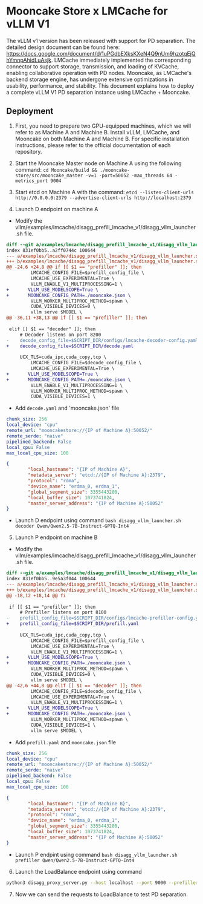 # Mooncake Store x LMCache for vLLM V1

The vLLM v1 version has been released with support for PD separation. The detailed design document can be found here: https://docs.google.com/document/d/1uPGdbEXksKXeN4Q9nUm9hzotqEjQhYmnpAhidLuAsjk. LMCache immediately implemented the corresponding connector to support storage, transmission, and loading of KVCache, enabling collaborative operation with PD nodes. Mooncake, as LMCache's backend storage engine, has undergone extensive optimizations in usability, performance, and stability. This document explains how to deploy a complete vLLM V1 PD separation instance using LMCache + Mooncake.

## Deployment

1. First, you need to prepare two GPU-equipped machines, which we will refer to as Machine A and Machine B. Install vLLM, LMCache, and Mooncake on both Machine A and Machine B. For specific installation instructions, please refer to the official documentation of each repository.

2. Start the Mooncake Master node on Machine A using the following command:
`cd Mooncake/build && ./mooncake-store/src/mooncake_master -v=1 -port=50052 -max_threads 64 -metrics_port 9004`

3. Start etcd on Machine A with the command:
`etcd --listen-client-urls http://0.0.0.0:2379 --advertise-client-urls http://localhost:2379`

4. Launch D endpoint on machine A
- Modify the vllm/examples/lmcache/disagg_prefill_lmcache_v1/disagg_vllm_launcher.sh file.
```diff
diff --git a/examples/lmcache/disagg_prefill_lmcache_v1/disagg_vllm_launcher.sh b/examples/lmcache/disagg_prefill_lmcache_v1/disagg_vllm_launcher.sh
index 831ef0bb5..a2ff0744c 100644
--- a/examples/lmcache/disagg_prefill_lmcache_v1/disagg_vllm_launcher.sh
+++ b/examples/lmcache/disagg_prefill_lmcache_v1/disagg_vllm_launcher.sh
@@ -24,6 +24,8 @@ if [[ $1 == "prefiller" ]]; then
         LMCACHE_CONFIG_FILE=$prefill_config_file \
         LMCACHE_USE_EXPERIMENTAL=True \
         VLLM_ENABLE_V1_MULTIPROCESSING=1 \
+       VLLM_USE_MODELSCOPE=True \
+       MOONCAKE_CONFIG_PATH=./mooncake.json \
         VLLM_WORKER_MULTIPROC_METHOD=spawn \
         CUDA_VISIBLE_DEVICES=0 \
         vllm serve $MODEL \
@@ -36,11 +38,13 @@ if [[ $1 == "prefiller" ]]; then
 
 elif [[ $1 == "decoder" ]]; then
     # Decoder listens on port 8200
-    decode_config_file=$SCRIPT_DIR/configs/lmcache-decoder-config.yaml
+    decode_config_file=$SCRIPT_DIR/decode.yaml
 
     UCX_TLS=cuda_ipc,cuda_copy,tcp \
         LMCACHE_CONFIG_FILE=$decode_config_file \
         LMCACHE_USE_EXPERIMENTAL=True \
+       VLLM_USE_MODELSCOPE=True \
+       MOONCAKE_CONFIG_PATH=./mooncake.json \
         VLLM_ENABLE_V1_MULTIPROCESSING=1 \
         VLLM_WORKER_MULTIPROC_METHOD=spawn \
         CUDA_VISIBLE_DEVICES=1 \
```
- Add `decode.yaml` and 'mooncake.json' file
```yaml
chunk_size: 256
local_device: "cpu"
remote_url: "mooncakestore://{IP of Machine A}:50052/"
remote_serde: "naive"
pipelined_backend: False
local_cpu: False
max_local_cpu_size: 100
```
```json
{
        "local_hostname": "{IP of Machine A}",
        "metadata_server": "etcd://{IP of Machine A}:2379",
        "protocol": "rdma",
        "device_name": "erdma_0, erdma_1",
        "global_segment_size": 3355443200,
        "local_buffer_size": 1073741824,
        "master_server_address": "{IP of Machine A}:50052"
}
```
- Launch D endpoint using command `bash disagg_vllm_launcher.sh decoder Qwen/Qwen2.5-7B-Instruct-GPTQ-Int4`

5. Launch P endpoint on machine B
- Modify the vllm/examples/lmcache/disagg_prefill_lmcache_v1/disagg_vllm_launcher.sh file.
```diff
diff --git a/examples/lmcache/disagg_prefill_lmcache_v1/disagg_vllm_launcher.sh b/examples/lmcache/disagg_prefill_lmcache_v1/disagg_vllm_launcher.sh
index 831ef0bb5..9e5a3f044 100644
--- a/examples/lmcache/disagg_prefill_lmcache_v1/disagg_vllm_launcher.sh
+++ b/examples/lmcache/disagg_prefill_lmcache_v1/disagg_vllm_launcher.sh
@@ -18,12 +18,14 @@ fi
 
 if [[ $1 == "prefiller" ]]; then
     # Prefiller listens on port 8100
-    prefill_config_file=$SCRIPT_DIR/configs/lmcache-prefiller-config.yaml
+    prefill_config_file=$SCRIPT_DIR/prefill.yaml
 
     UCX_TLS=cuda_ipc,cuda_copy,tcp \
         LMCACHE_CONFIG_FILE=$prefill_config_file \
         LMCACHE_USE_EXPERIMENTAL=True \
         VLLM_ENABLE_V1_MULTIPROCESSING=1 \
+       VLLM_USE_MODELSCOPE=True \
+       MOONCAKE_CONFIG_PATH=./mooncake.json \
         VLLM_WORKER_MULTIPROC_METHOD=spawn \
         CUDA_VISIBLE_DEVICES=0 \
         vllm serve $MODEL \
@@ -42,6 +44,8 @@ elif [[ $1 == "decoder" ]]; then
         LMCACHE_CONFIG_FILE=$decode_config_file \
         LMCACHE_USE_EXPERIMENTAL=True \
         VLLM_ENABLE_V1_MULTIPROCESSING=1 \
+       VLLM_USE_MODELSCOPE=True \
+       MOONCAKE_CONFIG_PATH=./mooncake.json \
         VLLM_WORKER_MULTIPROC_METHOD=spawn \
         CUDA_VISIBLE_DEVICES=1 \
         vllm serve $MODEL \
```

- Add `prefill.yaml` and `mooncake.json` file
```yaml
chunk_size: 256
local_device: "cpu"
remote_url: "mooncakestore://{IP of Machine A}:50052/"
remote_serde: "naive"
pipelined_backend: False
local_cpu: False
max_local_cpu_size: 100
```

```json
{
        "local_hostname": "{IP of Machine B}", 
        "metadata_server": "etcd://{IP of Machine A}:2379",
        "protocol": "rdma",
        "device_name": "erdma_0, erdma_1",
        "global_segment_size": 3355443200,
        "local_buffer_size": 1073741824,
        "master_server_address": "{IP of Machine A}:50052"
}
```

- Launch P endpint using command `bash disagg_vllm_launcher.sh prefiller Qwen/Qwen2.5-7B-Instruct-GPTQ-Int4`

6. Launch the LoadBalance endpoint using command
```bash
python3 disagg_proxy_server.py --host localhost --port 9000 --prefiller-host 192.168.0.147 --prefiller-port 8100 --decoder-host 192.168.0.143 --decoder-port 8200 
```

7. Now we can send the requests to LoadBalance to test PD separation.